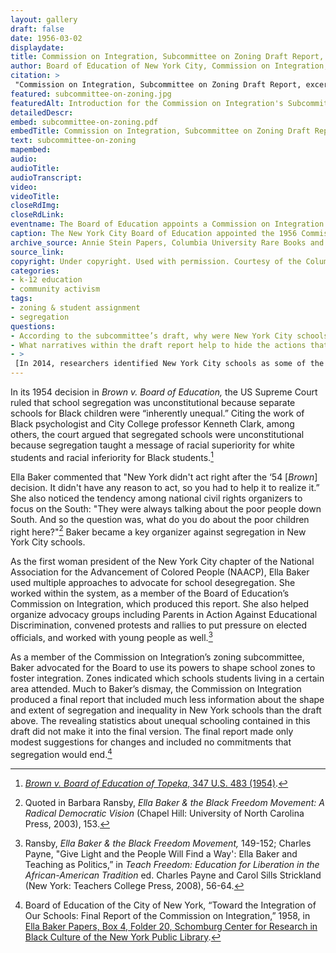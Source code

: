 ```yaml
--- 
layout: gallery
draft: false
date: 1956-03-02
displaydate: 
title: Commission on Integration, Subcommittee on Zoning Draft Report, excerpt
author: Board of Education of New York City, Commission on Integration, Subcommittee on Zoning
citation: >
 "Commission on Integration, Subcommittee on Zoning Draft Report, excerpt," Board of Education of New York City, Commission on Integration, Subcommittee on Zoning, in New York City Civil Rights History Project, Accessed: [Month Day, Year], https://nyccivilrightshistory.org/gallery/subcommittee-on-zoning.
featured: subcommittee-on-zoning.jpg
featuredAlt: Introduction for the Commission on Integration's Subcommittee on Zoning report
detailedDescr: 
embed: subcommittee-on-zoning.pdf
embedTitle: Commission on Integration, Subcommittee on Zoning Draft Report, excerpt
text: subcommittee-on-zoning
mapembed: 
audio: 
audioTitle: 
audioTranscript: 
video: 
videoTitle: 
closeRdImg: 
closeRdLink: 
eventname: The Board of Education appoints a Commission on Integration to study racial segregation in New York City schools and make recommendations for integrating them.
caption: The New York City Board of Education appointed the 1956 Commission on Integration to study racial segregation in New York City schools and make recommendations for integrating them. This is an excerpt from one of their drafts.
archive_source: Annie Stein Papers, Columbia University Rare Books and Manuscript Library
source_link: 
copyright: Under copyright. Used with permission. Courtesy of the Columbia University Rare Books and Manuscripts Library. 
categories: 
- k-12 education
- community activism
tags: 
- zoning & student assignment
- segregation
questions: 
- According to the subcommittee’s draft, why were New York City schools segregated? Why was the segregation of New York City schools a problem? What do you think of these explanations? 
- What narratives within the draft report help to hide the actions that created and sustained segregation within and between New York public schools?
- >
 [In 2014, researchers identified New York City schools as some of the most segregated in the U.S.](https://civilrightsproject.ucla.edu/news/press-releases/2014-press-releases/new-york-schools-most-segregated-in-the-nation) Soon after, Mayor Bill de Blasio created a “School Diversity Advisory Group” for the New York City Department of Education to discuss ways to address this issue. How do you think Ella Baker would feel knowing about the continued segregation of New York schools? What advice do you think she would offer the School Diversity Advisory Group?
--- 
```


In its 1954 decision in *Brown v. Board of Education,* the US Supreme Court ruled that school segregation was unconstitutional because separate schools for Black children were “inherently unequal.” Citing the work of Black psychologist and City College professor Kenneth Clark, among others, the court argued that segregated schools were unconstitutional because segregation taught a message of racial superiority for white students and racial inferiority for Black students.[^1]

Ella Baker commented that "New York didn't act right after the ‘54 \[*Brown*\] decision. It didn't have any reason to act, so you had to help it to realize it.” She also noticed the tendency among national civil rights organizers to focus on the South: "They were always talking about the poor people down South. And so the question was, what do you do about the poor children right here?"[^2] Baker became a key organizer against segregation in New York City schools.

As the first woman president of the New York City chapter of the National Association for the Advancement of Colored People (NAACP), Ella Baker used multiple approaches to advocate for school desegregation. She worked within the system, as a member of the Board of Education’s Commission on Integration, which produced this report. She also helped organize advocacy groups including Parents in Action Against Educational Discrimination, convened protests and rallies to put pressure on elected officials, and worked with young people as well.[^3]

As a member of the Commission on Integration’s zoning subcommittee, Baker advocated for the Board to use its powers to shape school zones to foster integration. Zones indicated which schools students living in a certain area attended. Much to Baker’s dismay, the Commission on Integration produced a final report that included much less information about the shape and extent of segregation and inequality in New York schools than the draft above. The revealing statistics about unequal schooling contained in this draft did not make it into the final version. The final report made only modest suggestions for changes and included no commitments that segregation would end.[^4]

[^1]: [*Brown v. Board of Education of Topeka*, 347 U.S. 483 (1954)](https://catalog.archives.gov/id/1656510).

[^2]: Quoted in Barbara Ransby, *Ella Baker & the Black Freedom Movement: A Radical Democratic Vision* (Chapel Hill: University of North Carolina Press, 2003), 153.

[^3]: Ransby, *Ella Baker & the Black Freedom Movement,* 149-152; Charles Payne, "Give Light and the People Will Find a Way': Ella Baker and Teaching as Politics,” in *Teach Freedom: Education for Liberation in the African-American Tradition* ed. Charles Payne and Carol Sills Strickland (New York: Teachers College Press, 2008), 56-64.

[^4]: Board of Education of the City of New York, “Toward the Integration of Our Schools: Final Report of the Commission on Integration,” 1958, in [Ella Baker Papers, Box 4, Folder 20, Schomburg Center for Research in Black Culture of the New York Public Library](https://archives.nypl.org/scm/20899).
